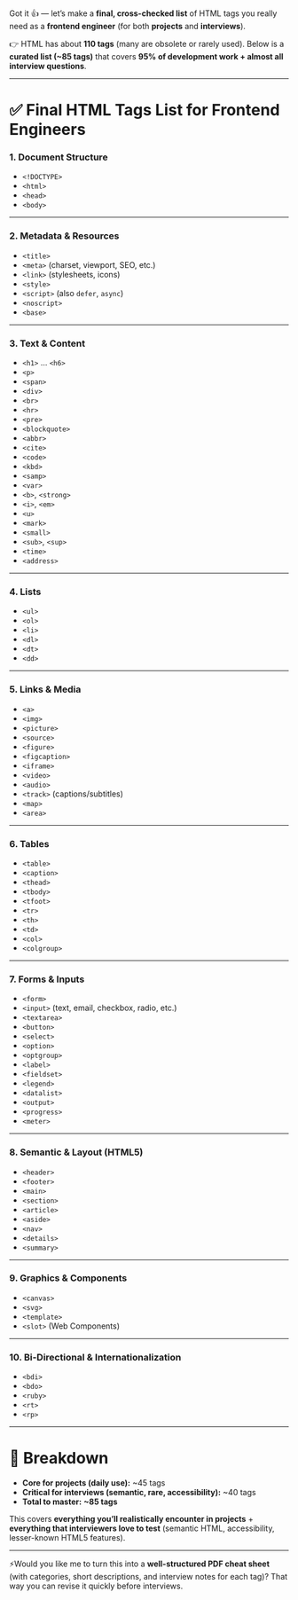 Got it 👍 — let’s make a **final, cross-checked list** of HTML tags you really need as a **frontend engineer** (for both **projects** and **interviews**).

👉 HTML has about **110 tags** (many are obsolete or rarely used). Below is a **curated list (\~85 tags)** that covers **95% of development work + almost all interview questions**.

---

# ✅ Final HTML Tags List for Frontend Engineers

### 1. **Document Structure**

* `<!DOCTYPE>`
* `<html>`
* `<head>`
* `<body>`

---

### 2. **Metadata & Resources**

* `<title>`
* `<meta>` (charset, viewport, SEO, etc.)
* `<link>` (stylesheets, icons)
* `<style>`
* `<script>` (also `defer`, `async`)
* `<noscript>`
* `<base>`

---

### 3. **Text & Content**

* `<h1>` … `<h6>`
* `<p>`
* `<span>`
* `<div>`
* `<br>`
* `<hr>`
* `<pre>`
* `<blockquote>`
* `<abbr>`
* `<cite>`
* `<code>`
* `<kbd>`
* `<samp>`
* `<var>`
* `<b>`, `<strong>`
* `<i>`, `<em>`
* `<u>`
* `<mark>`
* `<small>`
* `<sub>`, `<sup>`
* `<time>`
* `<address>`

---

### 4. **Lists**

* `<ul>`
* `<ol>`
* `<li>`
* `<dl>`
* `<dt>`
* `<dd>`

---

### 5. **Links & Media**

* `<a>`
* `<img>`
* `<picture>`
* `<source>`
* `<figure>`
* `<figcaption>`
* `<iframe>`
* `<video>`
* `<audio>`
* `<track>` (captions/subtitles)
* `<map>`
* `<area>`

---

### 6. **Tables**

* `<table>`
* `<caption>`
* `<thead>`
* `<tbody>`
* `<tfoot>`
* `<tr>`
* `<th>`
* `<td>`
* `<col>`
* `<colgroup>`

---

### 7. **Forms & Inputs**

* `<form>`
* `<input>` (text, email, checkbox, radio, etc.)
* `<textarea>`
* `<button>`
* `<select>`
* `<option>`
* `<optgroup>`
* `<label>`
* `<fieldset>`
* `<legend>`
* `<datalist>`
* `<output>`
* `<progress>`
* `<meter>`

---

### 8. **Semantic & Layout (HTML5)**

* `<header>`
* `<footer>`
* `<main>`
* `<section>`
* `<article>`
* `<aside>`
* `<nav>`
* `<details>`
* `<summary>`

---

### 9. **Graphics & Components**

* `<canvas>`
* `<svg>`
* `<template>`
* `<slot>` (Web Components)

---

### 10. **Bi-Directional & Internationalization**

* `<bdi>`
* `<bdo>`
* `<ruby>`
* `<rt>`
* `<rp>`

---

# 🎯 Breakdown

* **Core for projects (daily use):** \~45 tags
* **Critical for interviews (semantic, rare, accessibility):** \~40 tags
* **Total to master:** **\~85 tags**

This covers **everything you’ll realistically encounter in projects** + **everything that interviewers love to test** (semantic HTML, accessibility, lesser-known HTML5 features).

---

⚡Would you like me to turn this into a **well-structured PDF cheat sheet** (with categories, short descriptions, and interview notes for each tag)? That way you can revise it quickly before interviews.
